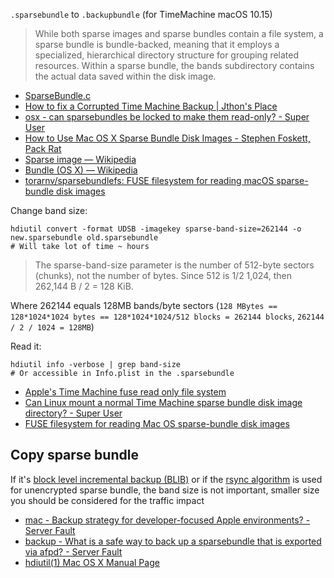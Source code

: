 `.sparsebundle` to `.backupbundle` (for TimeMachine macOS 10.15)

> While both sparse images and sparse bundles contain a file system, a sparse bundle is bundle-backed, meaning that it employs a specialized, hierarchical directory structure for grouping related resources. Within a sparse bundle, the bands subdirectory contains the actual data saved within the disk image. 

- [SparseBundle.c](http://opensource.apple.com//source/hfs/hfs-305.10.1/CopyHFSMeta/SparseBundle.c)
- [How to fix a Corrupted Time Machine Backup | Jthon's Place](http://blog.jthon.com/?p=31)
- [osx - can sparsebundles be locked to make them read-only? - Super User](http://superuser.com/questions/543388/can-sparsebundles-be-locked-to-make-them-read-only)
- [How to Use Mac OS X Sparse Bundle Disk Images - Stephen Foskett, Pack Rat](http://blog.fosketts.net/2015/07/22/how-to-use-mac-os-x-sparse-bundle-disk-images/)
- [Sparse image — Wikipedia](https://en.wikipedia.org/wiki/Sparse_image)
- [Bundle (OS X) — Wikipedia](https://en.wikipedia.org/wiki/Bundle_(OS_X))
- [torarnv/sparsebundlefs: FUSE filesystem for reading macOS sparse-bundle disk images](https://github.com/torarnv/sparsebundlefs)

Change band size:

	hdiutil convert -format UDSB -imagekey sparse-band-size=262144 -o new.sparsebundle old.sparsebundle
	# Will take lot of time ~ hours

> The sparse-band-size parameter is the number of 512-byte sectors (chunks), not the number of bytes. Since 512 is 1/2 1,024, then 262,144 B / 2 = 128 KiB.

Where 262144 equals 128MB bands/byte sectors (`128 MBytes == 128*1024*1024 bytes == 128*1024*1024/512 blocks = 262144 blocks`, `262144 / 2 / 1024 = 128MB`)

Read it:

	hdiutil info -verbose | grep band-size
	# Or accessible in Info.plist in the .sparsebundle

- [Apple's Time Machine fuse read only file system](https://github.com/abique/tmfs)
- [Can Linux mount a normal Time Machine sparse bundle disk image directory? - Super User](http://superuser.com/questions/306497/can-linux-mount-a-normal-time-machine-sparse-bundle-disk-image-directory)
- [FUSE filesystem for reading Mac OS sparse-bundle disk images](https://github.com/torarnv/sparsebundlefs)

## Copy sparse bundle

If it's [block level incremental backup (BLIB)](https://en.wikipedia.org/wiki/Incremental_backup#Block_level_incremental) or if the [rsync algorithm](https://en.wikipedia.org/wiki/Rsync#Algorithm) is used for unencrypted sparse bundle, the band size is not important, smaller size you should be considered for the traffic impact

- [mac - Backup strategy for developer-focused Apple environments? - Server Fault](http://serverfault.com/questions/575357/backup-strategy-for-developer-focused-apple-environments)
- [backup - What is a safe way to back up a sparsebundle that is exported via afpd? - Server Fault](http://serverfault.com/questions/594939/what-is-a-safe-way-to-back-up-a-sparsebundle-that-is-exported-via-afpd)
- [hdiutil(1) Mac OS X Manual Page](https://developer.apple.com/legacy/library/documentation/Darwin/Reference/ManPages/man1/hdiutil.1.html)
